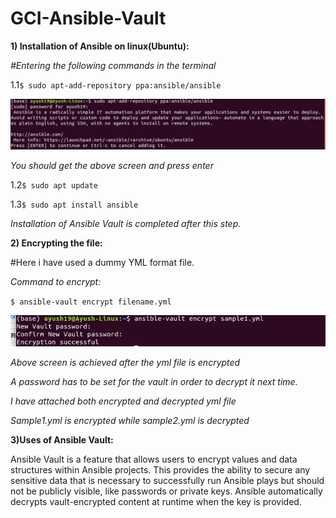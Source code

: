 # GCI-Ansible-Vault
__1) Installation of Ansible on linux(Ubuntu):__

   _#Entering the following commands in the terminal_

  1.1`$ sudo apt-add-repository ppa:ansible/ansible` 
    
   ![alt text](https://github.com/Ayush19-01/GCI-Ansible-Vault/blob/master/Screenshot%20from%202019-12-19%2017-31-20.png)
    
   _You should get the above screen and press enter_
    
    
  1.2`$ sudo apt update
    `
    
   1.3`$ sudo apt install ansible`
    
   _Installation of Ansible Vault is completed after this step._
    
__2) Encrypting the file:__
 
   #Here i have used a dummy YML format file.
     
   _Command to encrypt:_
    
  `$ ansible-vault encrypt filename.yml`
        
   ![alt text](https://github.com/Ayush19-01/GCI-Ansible-Vault/blob/master/Screenshot%20from%202019-12-19%2017-49-38.png)
     
   _Above screen is achieved after the yml file is encrypted_
     
   _A password has to be set for the vault in order to decrypt it next time._
     
   _I have attached both encrypted and decrypted yml file_
     
   _Sample1.yml is encrypted while sample2.yml is decrypted_

   __3)Uses of Ansible Vault:__
    
   Ansible Vault is a feature that allows users to encrypt values and data structures within Ansible 
    projects. This provides the ability to secure any sensitive data that is necessary to successfully 
    run Ansible plays but should not be publicly visible, like passwords or private keys. Ansible 
    automatically decrypts vault-encrypted content at runtime when the key is provided.
    
